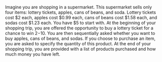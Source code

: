 Imagine you are shopping in a supermarket. This supermarket sells only four items: lottery tickets, apples, cans of beans, and soda. Lottery tickets cost $2 each, apples cost $0.99 each, cans of beans cost $1.58 each, and sodas cost $1.23 each. You have $5 to start with. At the beginning of your shopping trip, you are offered the opportunity to buy
a lottery ticket for a chance to win $2-$10. You are then sequentially asked whether you want to buy apples, cans of beans, and sodas. If you choose to purchase an item, you are asked to specify the quantity of this product. At the end of your shopping trip, you are provided with a list of products purchased and how much money you have left.
